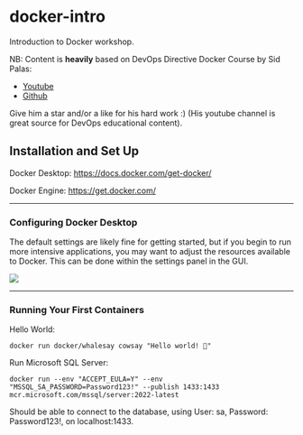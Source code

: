 # docker-intro


Introduction to Docker workshop.

NB: Content is **heavily** based on DevOps Directive Docker Course by Sid Palas:
- [Youtube](https://www.youtube.com/watch?v=RqTEHSBrYFw)
- [Github](https://github.com/sidpalas/devops-directive-docker-course)

Give him a star and/or a like for his hard work :) (His youtube channel is great source for DevOps educational content). 

## Installation and Set Up

Docker Desktop: https://docs.docker.com/get-docker/

Docker Engine: https://get.docker.com/ 

---

### Configuring Docker Desktop

The default settings are likely fine for getting started, but if you begin to run more intensive applications, you may want to adjust the resources available to Docker. This can be done within the settings panel in the GUI.

![](./readme-assets/docker-desktop-config.jpg)

---

### Running Your First Containers

Hello World:
```
docker run docker/whalesay cowsay "Hello world! 🐳"
```

Run Microsoft SQL Server:
```
docker run --env "ACCEPT_EULA=Y" --env "MSSQL_SA_PASSWORD=Password123!" --publish 1433:1433 mcr.microsoft.com/mssql/server:2022-latest
```

Should be able to connect to the database, using User: sa, Password: Password123!, on localhost:1433.
